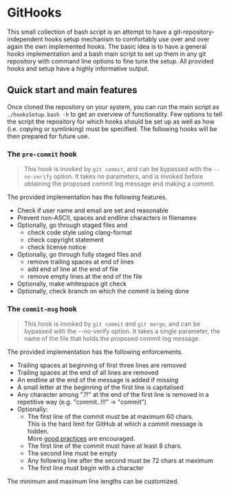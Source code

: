 # GitHooks

This small collection of bash script is an attempt to have a git-repository-independent hooks setup mechanism to comfortably use over and over again the own implemented hooks.
The basic idea is to have a general hooks implementation and a bash main script to set up them in any git repository with command line options to fine tune the setup.
All provided hooks and setup have a highly informative output.

## Quick start and main features

Once cloned the repository on your system, you can run the main script as `./hooksSetup.bash -h` to get an overview of functionality.
Few options to tell the script the repository for which hooks should be set up as well as how (i.e. copying or symlinking) must be specified.
The following hooks will be then prepared for future use.

### The `pre-commit` hook

> This hook is invoked by `git commit`, and can be bypassed with the `--no-verify` option. It takes no parameters, and is invoked before obtaining the proposed commit log message and making a commit.

The provided implementation has the following features.

* Check if user name and email are set and reasonable
* Prevent non-ASCII, spaces and endline characters in filenames
* Optionally, go through staged files and
   - check code style using clang-format
   - check copyright statement
   - check license notice
* Optionally, go through fully staged files and
   - remove trailing spaces at end of lines
   - add end of line at the end of file
   - remove empty lines at the end of the file
* Optionally, make whitespace git check
* Optionally, check branch on which the commit is being done

### The `commit-msg` hook

> This hook is invoked by `git commit` and `git merge`, and can be bypassed with the --no-verify option. It takes a single parameter, the name of the file that holds the proposed commit log message.

The provided implementation has the following enforcements.

* Trailing spaces at beginning of first three lines are removed
* Trailing spaces at the end of all lines are removed
* An endline at the end of the message is added if missing
* A small letter at the beginning of the first line is capitalised
* Any character among ".?!" at the end of the first line is removed in a repetitive way (e.g. "commit..!!!" -> "commit")                                                                                                                                                                                                                                                                                                                 
* Optionally:                                                                                                                                                                                                                                                                                                                                                          
  - The first line of the commit must be at maximum 60 chars.                                                                                                                                                                                                                                                                                                        
    This is the hard limit for GitHub at which a commit message is hidden.                                                                                                                                                                                                                                                                                           
    More [good practices](https://chris.beams.io/posts/git-commit/) are encouraged.
  - The first line of the commit must have at least 8 chars.                                                                                                                                                                                                                                                                                                         
  - The second line must be empty                                                                                                                                                                                                                                                                                                                                    
  - Any following line after the second must be 72 chars at maximum                                                                                                                                                                                                                                                                                                  
  - The first line must begin with a character

The minimum and maximum line lengths can be customized.
